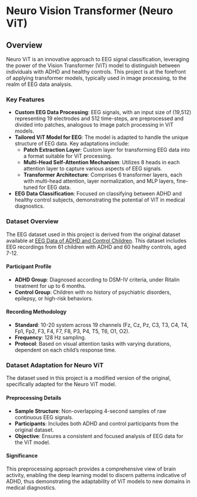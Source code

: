 # Neuro Vision Transformer (Neuro ViT)

## Overview

Neuro ViT is an innovative approach to EEG signal classification, leveraging the power of the Vision Transformer (ViT) model to distinguish between individuals with ADHD and healthy controls. This project is at the forefront of applying transformer models, typically used in image processing, to the realm of EEG data analysis.

### Key Features
- **Custom EEG Data Processing**: EEG signals, with an input size of (19,512) representing 19 electrodes and 512 time-steps, are preprocessed and divided into patches, analogous to image patch processing in ViT models.
- **Tailored ViT Model for EEG**: The model is adapted to handle the unique structure of EEG data. Key adaptations include:
  - **Patch Extraction Layer**: Custom layer for transforming EEG data into a format suitable for ViT processing.
  - **Multi-Head Self-Attention Mechanism**: Utilizes 8 heads in each attention layer to capture various aspects of EEG signals.
  - **Transformer Architecture**: Comprises 6 transformer layers, each with multi-head attention, layer normalization, and MLP layers, fine-tuned for EEG data.
- **EEG Data Classification**: Focused on classifying between ADHD and healthy control subjects, demonstrating the potential of ViT in medical diagnostics.

### Dataset Overview
The EEG dataset used in this project is derived from the original dataset available at [EEG Data of ADHD and Control Children](https://ieee-dataport.org/open-access/eeg-data-adhd-control-children). This dataset includes EEG recordings from 61 children with ADHD and 60 healthy controls, aged 7-12. 

#### Participant Profile
- **ADHD Group**: Diagnosed according to DSM-IV criteria, under Ritalin treatment for up to 6 months.
- **Control Group**: Children with no history of psychiatric disorders, epilepsy, or high-risk behaviors.

#### Recording Methodology
- **Standard**: 10-20 system across 19 channels (Fz, Cz, Pz, C3, T3, C4, T4, Fp1, Fp2, F3, F4, F7, F8, P3, P4, T5, T6, O1, O2).
- **Frequency**: 128 Hz sampling.
- **Protocol**: Based on visual attention tasks with varying durations, dependent on each child’s response time.

### Dataset Adaptation for Neuro ViT
The dataset used in this project is a modified version of the original, specifically adapted for the Neuro ViT model. 

#### Preprocessing Details
- **Sample Structure**: Non-overlapping 4-second samples of raw continuous EEG signals.
- **Participants**: Includes both ADHD and control participants from the original dataset.
- **Objective**: Ensures a consistent and focused analysis of EEG data for the ViT model.

#### Significance
This preprocessing approach provides a comprehensive view of brain activity, enabling the deep learning model to discern patterns indicative of ADHD, thus demonstrating the adaptability of ViT models to new domains in medical diagnostics.



